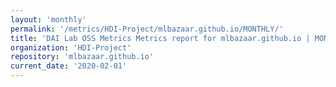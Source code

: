 ```yaml
---
layout: 'monthly'
permalink: '/metrics/HDI-Project/mlbazaar.github.io/MONTHLY/'
title: 'DAI Lab OSS Metrics Metrics report for mlbazaar.github.io | MONTHLY-REPORT-2020-02-01'
organization: 'HDI-Project'
repository: 'mlbazaar.github.io'
current_date: '2020-02-01'
---
```

